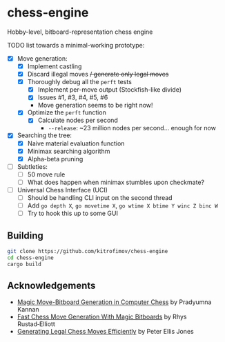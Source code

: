 # chess-engine
Hobby-level, bitboard-representation chess engine

TODO list towards a minimal-working prototype:
- [x] Move generation:
    - [x] Implement castling
    - [x] Discard illegal moves ~~/ generate only legal moves~~
    - [x] Thoroughly debug all the `perft` tests
        - [x] Implement per-move output (Stockfish-like divide)
        - [x] Issues #1, #3, #4, #5, #6
        - Move generation seems to be right now!
    - [x] Optimize the `perft` function
        - [x] Calculate nodes per second
            - `--release`: ~23 million nodes per second... enough for now
- [x] Searching the tree:
    - [x] Naive material evaluation function
    - [x] Minimax searching algorithm
    - [x] Alpha-beta pruning
- [ ] Subtleties:
    - [ ] 50 move rule
    - [ ] What does happen when minimax stumbles upon checkmate?
- [ ] Universal Chess Interface (UCI)
    - [ ] Should be handling CLI input on the second thread
    - [ ] Add `go depth X`, `go movetime X`, `go wtime X btime Y winc Z binc W`
    - [ ] Try to hook this up to some GUI

## Building

```bash
git clone https://github.com/kitrofimov/chess-engine
cd chess-engine
cargo build
```

## Acknowledgements
- [Magic Move-Bitboard Generation in Computer Chess](http://pradu.us/old/Nov27_2008/Buzz/research/magic/Bitboards.pdf) by Pradyumna Kannan
- [Fast Chess Move Generation With Magic Bitboards](https://rhysre.net/fast-chess-move-generation-with-magic-bitboards.html) by Rhys Rustad‑Elliott
- [Generating Legal Chess Moves Efficiently](https://peterellisjones.com/posts/generating-legal-chess-moves-efficiently/) by Peter Ellis Jones
